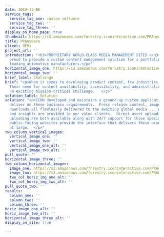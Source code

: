 ```yaml
---
date: 2019-12-06
service_tags:
  service_tag_one: custom software
  service_tag_two: ''
  service_tag_three: ''
display_on_home_page: true
thumbnail: https://s3.amazonaws.com/forestry.iconinteractive.com/PRAnywareThumb.jpg
title: PRAnyware
client: OEMs
project_url: ''
introduction: "<h3>PROPRIETARY WORLD-CLASS MEDIA MANAGEMENT SITES </h3><p>ICON is
  proud to provide a custom content management solution for a portfolio of the world's
  leading automotive manufacturers.</p>"
horizontal_image_one: https://s3.amazonaws.com/forestry.iconinteractive.com/PRAnywarePanelLarge3.jpg
horizontal_image_two: ''
brief_label: Challenge
brief: "<p>When it comes to developing product content, few industries approach automotive.
  Their need for content availability, accessibility, and administration presents
  an exciting mission-critical challenge.   </p>"
solution_label: Solution
solution: "<p>ICON developed and maintains a ground-up custom application to successfully
  deliver on these business requirements.  Press release content, images, video, and
  downloads all flawlessly delivered to the awaiting global media ... while analytics
  and insights are provided to our value clients.  Direct asset uploading and ICON-assisted
  uploading are both available along with 24/7 support for those special requests.</p><p>Custom-branded
  public-facing websites provide the interface that delivers these assets to the world
  at large.  </p>"
two_column_vertical_images:
  vertical_image_one: ''
  vertical_image_two: ''
  vertical_image_one_alt: ''
  vertical_image_two_alt: ''
pull_quote: ''
horizontal_image_three: ''
two_column_horizontal_images:
  image_one: https://s3.amazonaws.com/forestry.iconinteractive.com/PRAnywarePanelLarge2.jpg
  image_two: https://s3.amazonaws.com/forestry.iconinteractive.com/PRAnywarePanelLarge1.jpg
  two_col_horiz_img_one_alt: ''
  two_col_horiz_img_two_alt: ''
pull_quote_two: ''
results:
  column_one: ''
  column_two: ''
  column_three: ''
horiz_image_one_alt: ''
horiz_image_two_alt: ''
horizontal_image_three_alt: ''
display_on_site: true

---
```

